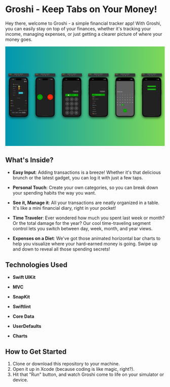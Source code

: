 # Groshi - Keep Tabs on Your Money!

Hey there, welcome to Groshi - a simple financial tracker app! With Groshi, you can easily stay on top of your finances, whether it's tracking your income, managing expenses, or just getting a clearer picture of where your money goes.

![Groshi Layout](https://github.com/medlyosha/Groshi/blob/main/Screenshots/Groshi%20layout.png)

## What's Inside?

- **Easy Input**: Adding transactions is a breeze! Whether it's that delicious brunch or the latest gadget, you can log it with just a few taps.

- **Personal Touch**: Create your own categories, so you can break down your spending habits the way you want.

- **See it, Manage it**: All your transactions are neatly organized in a table. It's like a mini financial diary, right in your pocket!

- **Time Traveler**: Ever wondered how much you spent last week or month? Or the total damage for the year? Our cool time-traveling segment control lets you switch between day, week, month, and year views.

- **Expenses on a Diet**: We've got those animated horizontal bar charts to help you visualize where your hard-earned money is going. Swipe up and down to reveal all those spending secrets!

## Technologies Used

- **Swift UIKit**

- **MVC**

- **SnapKit**

- **Swiftlint**

- **Core Data**

- **UserDefaults**

- **Charts**

## How to Get Started

1. Clone or download this repository to your machine.
2. Open it up in Xcode (because coding is like magic, right?).
3. Hit that "Run" button, and watch Groshi come to life on your simulator or device.
